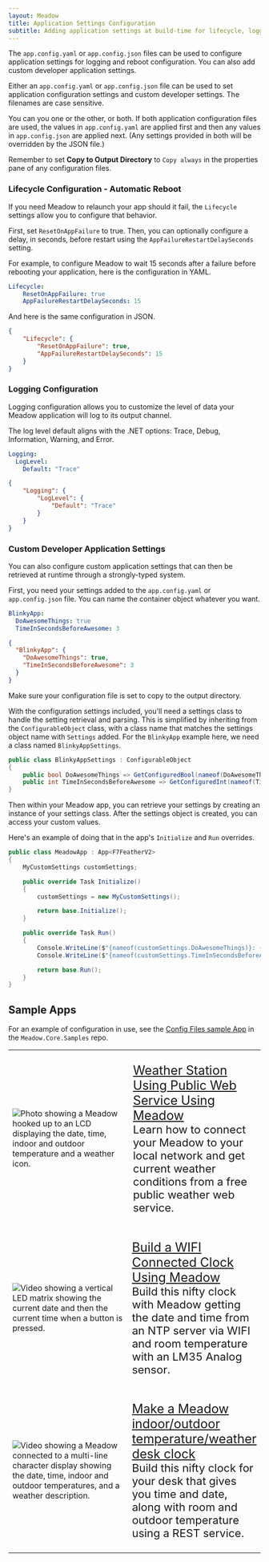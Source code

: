 ```yaml
---
layout: Meadow
title: Application Settings Configuration
subtitle: Adding application settings at build-time for lifecycle, logging, or custom settings.
---
```


The `app.config.yaml` or `app.config.json` files can be used to configure application settings for logging and reboot configuration. You can also add custom developer application settings.

Either an `app.config.yaml` or `app.config.json` file can be used to set application configuration settings and custom developer settings. The filenames are case sensitive.

You can you one or the other, or both. If both application configuration files are used, the values in `app.config.yaml` are applied first and then any values in `app.config.json` are applied next. (Any settings provided in both will be overridden by the JSON file.)

Remember to set **Copy to Output Directory** to `Copy always` in the properties pane of any configuration files.

### Lifecycle Configuration - Automatic Reboot

If you need Meadow to relaunch your app should it fail, the `Lifecycle` settings allow you to configure that behavior.

First, set `ResetOnAppFailure` to true. Then, you can optionally configure a delay, in seconds, before restart using the `AppFailureRestartDelaySeconds` setting.

For example, to configure Meadow to wait 15 seconds after a failure before rebooting your application, here is the configuration in YAML.

```yml
Lifecycle:
    ResetOnAppFailure: true
    AppFailureRestartDelaySeconds: 15
```

And here is the same configuration in JSON.

```json
{
    "Lifecycle": {
        "ResetOnAppFailure": true,
        "AppFailureRestartDelaySeconds": 15
    }
}
```

### Logging Configuration

Logging configuration allows you to customize the level of data your Meadow application will log to its output channel.

The log level default aligns with the .NET options: Trace, Debug, Information, Warning, and Error.

```yml
Logging:
  LogLevel:
    Default: "Trace"
```

```json
{
    "Logging": {
        "LogLevel": {
            "Default": "Trace"
        }
    }
}
```

### Custom Developer Application Settings

You can also configure custom application settings that can then be retrieved at runtime through a strongly-typed system.

First, you need your settings added to the `app.config.yaml` or `app.config.json` file. You can name the container object whatever you want.

```yml
BlinkyApp:
  DoAwesomeThings: true
  TimeInSecondsBeforeAwesome: 3
```

```json
{
  "BlinkyApp": {
    "DoAwesomeThings": true,
    "TimeInSecondsBeforeAwesome": 3
  }
}
```

Make sure your configuration file is set to copy to the output directory.

With the configuration settings included, you'll need a settings class to handle the setting retrieval and parsing. This is simplified by inheriting from the `ConfigurableObject` class, with a class name that matches the settings object name with `Settings` added. For the `BlinkyApp` example here, we need a class named `BlinkyAppSettings`.

```csharp
public class BlinkyAppSettings : ConfigurableObject
{
    public bool DoAwesomeThings => GetConfiguredBool(nameof(DoAwesomeThings), true);
    public int TimeInSecondsBeforeAwesome => GetConfiguredInt(nameof(TimeInSecondsBeforeAwesome), 60);
}
```

Then within your Meadow app, you can retrieve your settings by creating an instance of your settings class. After the settings object is created, you can access your custom values.

Here's an example of doing that in the app's `Initialize` and `Run` overrides.

```csharp
public class MeadowApp : App<F7FeatherV2>
{
    MyCustomSettings customSettings;

    public override Task Initialize()
    {
        customSettings = new MyCustomSettings();

        return base.Initialize();
    }

    public override Task Run()
    {
        Console.WriteLine($"{nameof(customSettings.DoAwesomeThings)}: {customSettings.DoAwesomeThings}");
        Console.WriteLine($"{nameof(customSettings.TimeInSecondsBeforeAwesome)}: {customSettings.TimeInSecondsBeforeAwesome}");

        return base.Run();
    }
}
```

## Sample Apps

For an example of configuration in use, see the [Config Files sample App](https://github.com/WildernessLabs/Meadow.Core.Samples/tree/develop/Source/Meadow.Core.Samples/OS/Config_Files) in the `Meadow.Core.Samples` repo.

<table>
    <tr>
        <td style="width:50%">
            <img alt="Photo showing a Meadow hooked up to an LCD displaying the date, time, indoor and outdoor temperature and a weather icon." src="../../../Common_Files/Hackster/GraphicsWeather.jpg"/>
        </td>
        <td style="width:50%; font-size:20px;">
            <p style="font-size:22px;">
                <a style="font-size:25px;" href="https://www.hackster.io/wilderness-labs/weather-station-using-public-web-service-using-meadow-e47765">Weather Station Using Public Web Service Using Meadow</a>
                <br/>
                Learn how to connect your Meadow to your local network and get current weather conditions from a free public weather web service.
            </p>
        </td>
    </tr>
    <tr>
        <td style="width:50%">
            <img alt="Video showing a vertical LED matrix showing the current date and then the current time when a button is pressed." src="../../../Common_Files/Hackster/RtcWifi.gif"/>
        </td>
        <td style="width:50%">
            <p style="font-size:22px;">
                <a style="font-size:25px;" href="https://www.hackster.io/wilderness-labs/build-a-wifi-connected-clock-using-meadow-e0c6b6">Build a WIFI Connected Clock Using Meadow</a>
                <br/>
                Build this nifty clock with Meadow getting the date and time from an NTP server via WIFI and room temperature with an LM35 Analog sensor.
            </p>
        </td>
    </tr>
    <tr>
        <td style="width:50%">
            <img alt="Video showing a Meadow connected to a multi-line character display showing the date, time, indoor and outdoor temperatures, and a weather description." src="../../../Common_Files/Hackster/WifiWeather.gif"/>
        </td>
        <td style="width:50%">
            <p style="font-size:22px;">
                <a style="font-size:25px;" href="https://www.hackster.io/wilderness-labs/make-a-meadow-indoor-outdoor-temperature-weather-desk-clock-463839">Make a Meadow indoor/outdoor temperature/weather desk clock</a>
                <br/>
                Build this nifty clock for your desk that gives you time and date, along with room and outdoor temperature using a REST service.
            </p>
        </td>
    </tr>
</table>
